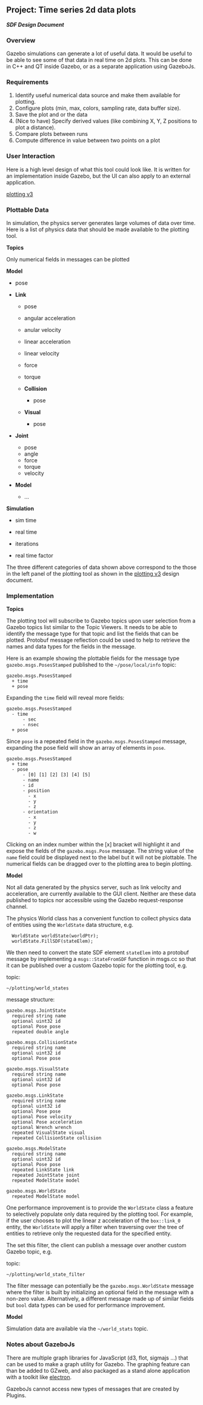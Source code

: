 ## Project: Time series 2d data plots
***SDF Design Document***

### Overview

Gazebo simulations can generate a lot of useful data. It would be useful to be
 able to see some of that data in real time on 2d plots. This can be done in
 C++ and QT inside Gazebo, or as a separate application using GazeboJs.

### Requirements

1. Identify useful numerical data source and make them available
 for plotting.
1. Configure plots (min, max, colors, sampling rate, data buffer size).
1. Save the plot and or the data
1. (Nice to have) Specify derived values (like combining X, Y, Z positions to plot a distance).
1. Compare plots between runs
1. Compute difference in value between two points on a plot

### User Interaction

Here is a high level design of what this tool could look like. It is written
 for an implementation inside Gazebo, but the UI can also apply to an external
 application.

[plotting v3](https://bitbucket.org/osrf/gazebo_design/raw/db9782356501878b0df60b396f9d54860cc7d28c/time_series_2d_plots/Plotting_v3.pdf)


### Plottable Data

In simulation, the physics server generates large volumes of data over time.
Here is a list of physics data that should be made available to the plotting
tool.

**Topics**

Only numerical fields in messages can be plotted

**Model**

  - pose

  - **Link**
    - pose
    - angular acceleration
    - anular velocity
    - linear acceleration
    - linear velocity
    - force
    - torque

    - **Collision**
        - pose

    - **Visual**
        - pose

  - **Joint**
    - pose
    - angle
    - force
    - torque
    - velocity

  - **Model**
    - ...

**Simulation**

  - sim time

  - real time

  - iterations

  - real time factor

The three different categories of data shown above correspond to the those in
the left panel of the plotting tool as shown in the
[plotting v3](https://bitbucket.org/osrf/gazebo_design/raw/db9782356501878b0df60b396f9d54860cc7d28c/time_series_2d_plots/Plotting_v3.pdf)
design document.

### Implementation

**Topics**

The plotting tool will subscribe to Gazebo topics upon user selection from
a Gazebo topics list similar to the Topic Viewers. It needs to be able to
identify the message type for that topic and list the fields that can be
plotted. Protobuf message reflection could be used to help to retrieve the names
and data types for the fields in the message.

Here is an example showing the plottable fields for the message type
`gazebo.msgs.PosesStamped` published to the `~/pose/local/info` topic:

~~~
gazebo.msgs.PosesStamped
  + time
  + pose
~~~

Expanding the `time` field will reveal more fields:

~~~
gazebo.msgs.PosesStamped
  - time
      - sec
      - nsec
  + pose
~~~

Since `pose` is a repeated field in the `gazebo.msgs.PosesStamped` message,
expanding the pose field will show an array of elements in `pose`.

~~~
gazebo.msgs.PosesStamped
  + time
  - pose
      - [0] [1] [2] [3] [4] [5]
      - name
      - id
      - position
        - x
        - y
        - z
      - orientation
        - x
        - y
        - z
        - w
~~~

Clicking on an index number within the [x] bracket will highlight it and expose
the fields of the `gazebo.msgs.Pose` message. The string value of the `name`
field could be displayed next to the label but it will not be plottable. The
numerical fields can be dragged over to the plotting area to begin plotting.

**Model**

Not all data generated by the physics server, such as link velocity and
acceleration, are currently available to the GUI client. Neither are these data
published to topics nor accessible using the Gazebo request-response channel.

The physics World class has a convenient function to collect physics data of
entities using the `WorldState` data structure, e.g.

~~~
  WorldState worldState(worldPtr);
  worldState.FillSDF(stateElem);
~~~

We then need to convert the state SDF element `stateElem` into a protobuf
message by implementing a `msgs::StateFromSDF` function in msgs.cc so that it
can be published over a custom Gazebo topic for the plotting tool, e.g.

topic:

~~~
~/plotting/world_states
~~~

message structure:

~~~
gazebo.msgs.JointState
  required string name
  optional uint32 id
  optional Pose pose
  repeated double angle

gazebo.msgs.CollisionState
  required string name
  optional uint32 id
  optional Pose pose

gazebo.msgs.VisualState
  required string name
  optional uint32 id
  optional Pose pose

gazebo.msgs.LinkState
  required string name
  optional uint32 id
  optional Pose pose
  optional Pose velocity
  optional Pose acceleration
  optional Wrench wrench
  repeated VisualState visual
  repeated CollisionState collision

gazebo.msgs.ModelState
  required string name
  optional uint32 id
  optional Pose pose
  repeated LinkState link
  repeated JointState joint
  repeated ModelState model

gazebo.msgs.WorldState
  repeated ModelState model
~~~

One performance improvement is to provide the `WorldState` class a feature
to selectively populate only data required by the plotting tool. For example,
if the user chooses to plot the linear z acceleration of the
`box::link_0` entity, the `WorldState` will apply a filter when traversing
over the tree of entities to retrieve only the requested data for the specified
entity.

The set this filter, the client can publish a message over another custom
Gazebo topic, e.g.

topic:

~~~
~/plotting/world_state_filter
~~~

The filter message can potentially be the `gazebo.msgs.WorldState` message where
the filter is built by initializing an optional field in the message with a
non-zero value. Alternatively, a different message made up of similar fields
but `bool` data types can be used for performance improvement.

**Model**

Simulation data are available via the  `~/world_stats` topic.


### Notes about GazeboJs

There are multiple graph libraries for JavaScript (d3, flot, sigmajs ...) that
 can be used to make a graph utility for Gazebo. The graphing feature can than
 be added to GZweb, and also packaged as a stand alone application with a
 toolkit like [electron](https://github.com/atom/electron).

GazeboJs cannot access new types of messages that are created by Plugins.
